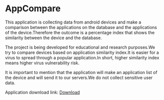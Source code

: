# AppCompare
This application is collecting data from android devices and make a comparison between the applications on the database and the applications of the device.Therefore the outcome is a percentage index that shows the similarity between the device and the database.

The project is being developed for educational and research purposes.We try to compare devices based on application similarity index.It is easier for a virus to spread through a popular application.In short, higher similarity index means higher virus vulnerability risk.

It is important to mention that the application will make an application list of the device and will send it to our servers.We do not collect sensitive user data.

Application download link:
[Download](http://appcompare.eu.pn/public/AppCompare.apk)
